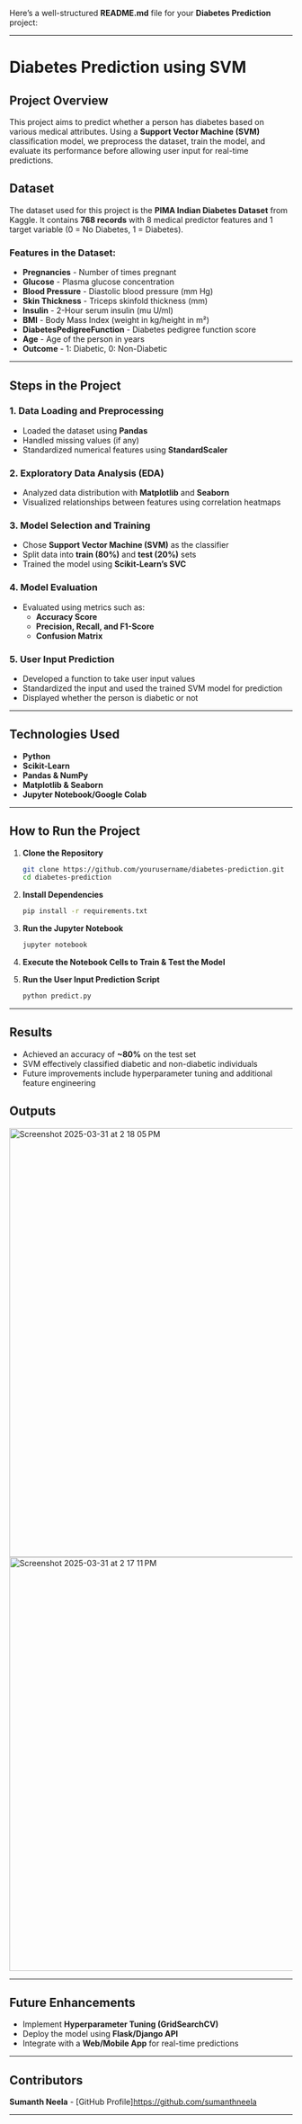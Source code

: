 Here’s a well-structured **README.md** file for your **Diabetes Prediction** project:  

---

# **Diabetes Prediction using SVM**  

## **Project Overview**  
This project aims to predict whether a person has diabetes based on various medical attributes. Using a **Support Vector Machine (SVM)** classification model, we preprocess the dataset, train the model, and evaluate its performance before allowing user input for real-time predictions.  

## **Dataset**  
The dataset used for this project is the **PIMA Indian Diabetes Dataset** from Kaggle. It contains **768 records** with 8 medical predictor features and 1 target variable (0 = No Diabetes, 1 = Diabetes).  

### **Features in the Dataset:**  
- **Pregnancies** - Number of times pregnant  
- **Glucose** - Plasma glucose concentration  
- **Blood Pressure** - Diastolic blood pressure (mm Hg)  
- **Skin Thickness** - Triceps skinfold thickness (mm)  
- **Insulin** - 2-Hour serum insulin (mu U/ml)  
- **BMI** - Body Mass Index (weight in kg/height in m²)  
- **DiabetesPedigreeFunction** - Diabetes pedigree function score  
- **Age** - Age of the person in years  
- **Outcome** - 1: Diabetic, 0: Non-Diabetic  

---

## **Steps in the Project**  

### **1. Data Loading and Preprocessing**  
- Loaded the dataset using **Pandas**  
- Handled missing values (if any)  
- Standardized numerical features using **StandardScaler**  

### **2. Exploratory Data Analysis (EDA)**  
- Analyzed data distribution with **Matplotlib** and **Seaborn**  
- Visualized relationships between features using correlation heatmaps  

### **3. Model Selection and Training**  
- Chose **Support Vector Machine (SVM)** as the classifier  
- Split data into **train (80%)** and **test (20%)** sets  
- Trained the model using **Scikit-Learn’s SVC**  

### **4. Model Evaluation**  
- Evaluated using metrics such as:  
  - **Accuracy Score**  
  - **Precision, Recall, and F1-Score**  
  - **Confusion Matrix**  

### **5. User Input Prediction**  
- Developed a function to take user input values  
- Standardized the input and used the trained SVM model for prediction  
- Displayed whether the person is diabetic or not  

---

## **Technologies Used**  
- **Python**  
- **Scikit-Learn**  
- **Pandas & NumPy**  
- **Matplotlib & Seaborn**  
- **Jupyter Notebook/Google Colab**  

---

## **How to Run the Project**  

1. **Clone the Repository**  
   ```sh
   git clone https://github.com/yourusername/diabetes-prediction.git
   cd diabetes-prediction
   ```

2. **Install Dependencies**  
   ```sh
   pip install -r requirements.txt
   ```

3. **Run the Jupyter Notebook**  
   ```sh
   jupyter notebook
   ```

4. **Execute the Notebook Cells to Train & Test the Model**  

5. **Run the User Input Prediction Script**  
   ```sh
   python predict.py
   ```

---

## **Results**  
- Achieved an accuracy of **~80%** on the test set  
- SVM effectively classified diabetic and non-diabetic individuals  
- Future improvements include hyperparameter tuning and additional feature engineering  

## **Outputs** 
<img width="763" alt="Screenshot 2025-03-31 at 2 18 05 PM" src="https://github.com/user-attachments/assets/d37e9beb-44d1-48f3-84ee-398940eebc32" />

<img width="736" alt="Screenshot 2025-03-31 at 2 17 11 PM" src="https://github.com/user-attachments/assets/26a0ffc8-5c8f-47c8-a92e-2ada6369985c" />


---

## **Future Enhancements**  
- Implement **Hyperparameter Tuning (GridSearchCV)**  
- Deploy the model using **Flask/Django API**  
- Integrate with a **Web/Mobile App** for real-time predictions  

---

## **Contributors**  
**Sumanth Neela** - [GitHub Profile]https://github.com/sumanthneela

---
